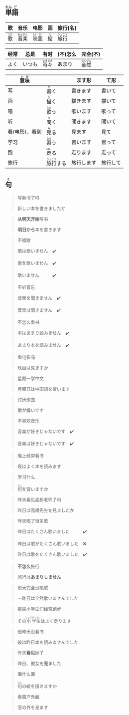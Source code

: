 ## <ruby>単<rt>たん</rt></ruby><ruby>語<rt>ご</rt></ruby>

| 歌                           | 音乐                                                     | 电影                                                   | 画                         | 旅行[名]                                                 |
| ---------------------------- | -------------------------------------------------------- | ------------------------------------------------------ | -------------------------- | -------------------------------------------------------- |
| <ruby>歌<rt>うた</rt></ruby> | <ruby>音<rt>おん</rt></ruby><ruby>楽<rt>がく</rt></ruby> | <ruby>映<rt>えい</rt></ruby><ruby>画<rt>が</rt></ruby> | <ruby>絵<rt>え</rt></ruby> | <ruby>旅<rt>りょ</rt></ruby><ruby>行<rt>こう</rt></ruby> |

| 经常 | 总是   | 有时                               | (不)怎么 | 完全(不)                                                 |
| ---- | ------ | ---------------------------------- | -------- | -------------------------------------------------------- |
| よく | いつも | <ruby>時々<rt>ときどき</rt></ruby> | あまり   | <ruby>全<rt>ぜん</rt></ruby><ruby>然<rt>ぜん</rt></ruby> |

| <ruby>意<rt>い</rt>味<rt>み</rt></ruby> |                                                 | ます形     | て形     |
| --------------------------------------- | ----------------------------------------------- | ---------- | -------- |
| 写                                      | <ruby>書<rt>か</rt></ruby>く                    | 書きます   | 書いて   |
| 画                                      | <ruby>描<rt>か</rt>く</ruby>                    | 描きます   | 描いて   |
| 唱                                      | <ruby>歌<rt>うた</rt>う</ruby>                  | 歌います   | 歌って   |
| 听                                      | <ruby>聞<rt>き</rt>く</ruby>                    | 聞きます   | 聞いて   |
| 看(电影)，看到                          | <ruby>見<rt>み</rt>る</ruby>                    | 見ます     | 見て     |
| 学习                                    | <ruby>習<rt>なら</rt>う</ruby>                  | 習います   | 習って   |
| 跑                                      | <ruby>走<rt>はし</rt>る</ruby>                  | 走ります   | 走って   |
| 旅行                                    | <ruby>旅<rt>りょ</rt>行<rt>こう</rt></ruby>する | 旅行します | 旅行して |



## <ruby>句<rt>く</rt></ruby>

> 写新书了吗
> 
> 新しい本を書きましたか

> **从明天开始**写书
> 
> **明日から**本を書きます

> 不唱歌
> 
> 歌は歌いません　✔️
> 
> 歌を歌いません　✔️
> 
> 歌いません　　　✔️
> 
> 不听音乐
> 
> 音楽を聞きません　✔️
> 
> 音楽は聞きません　✔️
> 
> 不怎么看书
> 
> 本はあまり読みません　✔️
> 
> あまり本を読みません　✔️

> 看电影吗
> 
> 映画は見ますか

> 星期一学中文
> 
> 月曜日は中国語を習います

> 讨厌歌曲
> 
> 歌が嫌いです
> 
> 不喜欢音乐
> 
> 音楽が好きじゃないです　✔️
> 
> 音楽は好きじゃないです　✔️

> 晚上经常看书
> 
> 夜はよく本を読みます

> 学习什么
> 
> <ruby>何<rt>なに</rt></ruby>を習いますか

> 昨天看见高桥老师了吗
> 
> 昨日は高橋先生を見ましたか

> 昨天唱了很多歌
> 
> 昨日はたくさん歌いました　　　✔️
> 
> 昨日は歌がたくさん歌いました　❌
> 
> 昨日は歌をたくさん歌いました　✔️

> **不怎么**旅行
> 
> 旅行は**あまりしません**

> 前天完全没唱歌
> 
> 一昨日は全然歌いませんでした

> 那些小学生们经常跑步
> 
> その<ruby>小<rt>しょう</rt></ruby><ruby>学<rt>がく</rt></ruby><ruby>生<rt>せい</rt></ruby>はよく走ります

> 他昨天没看书
> 
> 彼は昨日本を読みませんでした

> 昨天**看见**她了
>
> 昨日、彼女を**見**ました

> 画什么画
>
> <ruby>何<rt>なん</rt></ruby>の絵を描きますか

> 看窗户外面
>
> 窓の外を見ます
